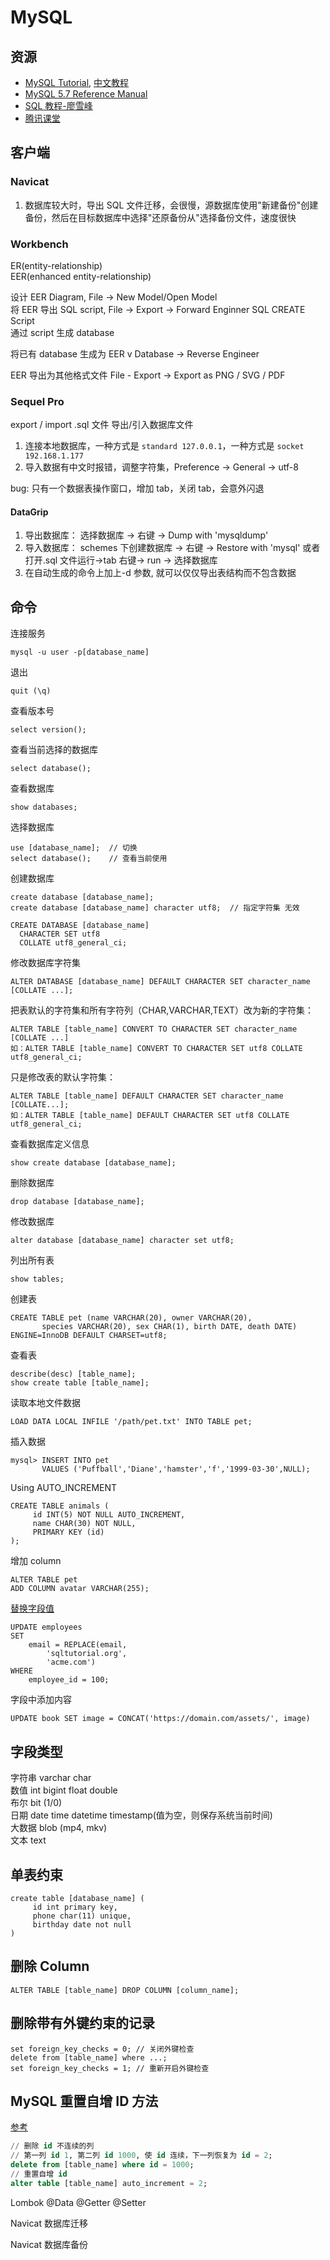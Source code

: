 # MySQL

## 资源

- [MySQL Tutorial](https://www.mysqltutorial.org/), [中文教程](https://mysqljiaocheng.com/)
- [MySQL 5.7 Reference Manual](https://dev.mysql.com/doc/refman/5.7/en/)
- [SQL 教程-廖雪峰](https://www.liaoxuefeng.com/wiki/1177760294764384)
- [腾讯课堂](https://ke.qq.com/course/431451?term_id=100515157&taid=3746143490446683)

## 客户端

### Navicat

1. 数据库较大时，导出 SQL 文件迁移，会很慢，源数据库使用"新建备份"创建备份，然后在目标数据库中选择"还原备份从"选择备份文件，速度很快

### Workbench

ER(entity-relationship)  
EER(enhanced entity-relationship)

设计 EER Diagram, File -> New Model/Open Model  
将 EER 导出 SQL script, File -> Export -> Forward Enginner SQL CREATE Script  
通过 script 生成 database

将已有 database 生成为 EER v
Database -> Reverse Engineer

EER 导出为其他格式文件 File - Export -> Export as PNG / SVG / PDF

### Sequel Pro

export / import .sql 文件 导出/引入数据库文件

1. 连接本地数据库，一种方式是 `standard 127.0.0.1`，一种方式是 `socket 192.168.1.177`
2. 导入数据有中文时报错，调整字符集，Preference -> General -> utf-8

bug: 只有一个数据表操作窗口，增加 tab，关闭 tab，会意外闪退

#### DataGrip

1. 导出数据库： 选择数据库 -> 右键 -> Dump with 'mysqldump'
2. 导入数据库： schemes 下创建数据库 -> 右键 -> Restore with 'mysql' 或者 打开.sql 文件运行->tab 右键-> run -> 选择数据库
3. 在自动生成的命令上加上-d 参数, 就可以仅仅导出表结构而不包含数据

## 命令

连接服务

```
mysql -u user -p[database_name]
```

退出

```
quit (\q)
```

查看版本号

```
select version();
```

查看当前选择的数据库

```
select database();
```

查看数据库

```
show databases;
```

选择数据库

```
use [database_name];  // 切换
select database();    // 查看当前使用
```

创建数据库

```
create database [database_name];
create database [database_name] character utf8;  // 指定字符集 无效

CREATE DATABASE [database_name]
  CHARACTER SET utf8
  COLLATE utf8_general_ci;
```

修改数据库字符集

```
ALTER DATABASE [database_name] DEFAULT CHARACTER SET character_name [COLLATE ...];
```

把表默认的字符集和所有字符列（CHAR,VARCHAR,TEXT）改为新的字符集：

```
ALTER TABLE [table_name] CONVERT TO CHARACTER SET character_name [COLLATE ...]
如：ALTER TABLE [table_name] CONVERT TO CHARACTER SET utf8 COLLATE utf8_general_ci;
```

只是修改表的默认字符集：

```
ALTER TABLE [table_name] DEFAULT CHARACTER SET character_name [COLLATE...];
如：ALTER TABLE [table_name] DEFAULT CHARACTER SET utf8 COLLATE utf8_general_ci;
```

查看数据库定义信息

```
show create database [database_name];
```

删除数据库

```
drop database [database_name];
```

修改数据库

```
alter database [database_name] character set utf8;
```

列出所有表

```
show tables;
```

创建表

```
CREATE TABLE pet (name VARCHAR(20), owner VARCHAR(20),
       species VARCHAR(20), sex CHAR(1), birth DATE, death DATE) ENGINE=InnoDB DEFAULT CHARSET=utf8;
```

查看表

```
describe(desc) [table_name];
show create table [table_name];
```

读取本地文件数据

```
LOAD DATA LOCAL INFILE '/path/pet.txt' INTO TABLE pet;
```

插入数据

```
mysql> INSERT INTO pet
       VALUES ('Puffball','Diane','hamster','f','1999-03-30',NULL);
```

Using AUTO_INCREMENT

```
CREATE TABLE animals (
     id INT(5) NOT NULL AUTO_INCREMENT,
     name CHAR(30) NOT NULL,
     PRIMARY KEY (id)
);
```

增加 column

```
ALTER TABLE pet
ADD COLUMN avatar VARCHAR(255);
```

[替换字段值](https://www.sqltutorial.org/sql-string-functions/sql-replace/)

```
UPDATE employees
SET
    email = REPLACE(email,
        'sqltutorial.org',
        'acme.com')
WHERE
    employee_id = 100;
```

字段中添加内容

```
UPDATE book SET image = CONCAT('https://domain.com/assets/', image)
```

## 字段类型

字符串 varchar char  
数值 int bigint float double  
布尔 bit (1/0)  
日期 date time datetime timestamp(值为空，则保存系统当前时间)  
大数据 blob (mp4, mkv)  
文本 text

## 单表约束

```
create table [database_name] (
     id int primary key,
     phone char(11) unique,
     birthday date not null
)
```

## 删除 Column

```
ALTER TABLE [table_name] DROP COLUMN [column_name];
```

## 删除带有外键约束的记录

```
set foreign_key_checks = 0; // 关闭外键检查
delete from [table_name] where ...;
set foreign_key_checks = 1; // 重新开启外键检查
```

## MySQL 重置自增 ID 方法

[参考](https://www.cnblogs.com/pengai/articles/15816839.html)

```sql
// 删除 id 不连续的列
// 第一列 id 1, 第二列 id 1000, 使 id 连续，下一列恢复为 id = 2;
delete from [table_name] where id = 1000;
// 重置自增 id
alter table [table_name] auto_increment = 2;
```

Lombok @Data @Getter @Setter

Navicat 数据库迁移

Navicat 数据库备份
